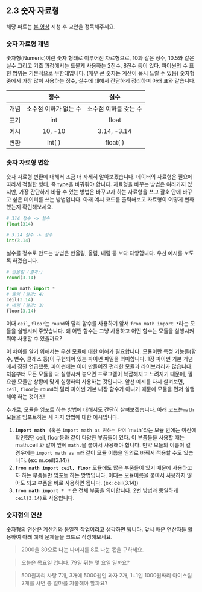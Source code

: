 ﻿## 2.3 숫자 자료형
해당 파트는 [본 영상](https://www.youtube.com/watch?v=7wCcskd_wO8&list=PLGPF8gvWLYypeEoFNTfSHdFL5WRLAfmmm&index=7) 시청 후 교안을 정독해주세요. 

### 숫자 자료형 개념 
숫자형(Numeric)이란 숫자 형태로 이루어진 자료형으로, 10과 같은 정수, 10.5와 같은 실수 그리고 기초 과정에서는 드물게 사용하는 2진수, 8진수 등이 있다. 파이썬의 수 표현 범위는 기본적으로 무한대입니다. (매우 큰 숫자는 계산이 몹시 느릴 수 있음) 숫자형 중에서 가장 많이 사용하는 정수, 실수에 대해서 간단하게 정리하며 아래 표와 같습니다. 

||정수|실수|
|:--:|:-----:|:-----:|
|개념|소수점 이하가 없는 수|소수점 이하를 갖는 수|
|표기|int|float|
|예시|10, -10|3.14, -3.14|
|변환|int( )|float( )|

### 숫자 자료형 변환
숫자 자료형 변환에 대해서 조금 더 자세히 알아보겠습니다. 데이터의 자료형은 필요에 따라서 적절한 형태, 즉 type을 바꿔줘야 합니다. 자료형을 바꾸는 방법은 여러가지 있지만, 가장 간단하게 바꿀 수 있는 방법은 바꾸고자 하는 자료형을 쓰고 괄호 안에 바꾸고 싶은 데이터를 쓰는 방법입니다. 아래 예시 코드를 출력해보고 자료형이 어떻게 변화했는지 확인해보세요. 
```python
# 314 정수 -> 실수
float(314)

# 3.14 실수 -> 정수
int(3.14)
```
실수를 정수로 만드는 방법은 반올림, 올림, 내림 등 보다 다양합니다. 우선 예시를 보도록 하겠습니다. 
```python
# 반올림 (결과:)
round(3.14)

from math import *
# 올림 (결과: 4)
ceil(3.14)
# 내림 (결과: 3)
floor(3.14)
```

이때 `ceil`, `floor`는 `round`와 달리 함수를 사용하기 앞서  `from math import *`라는 모듈을 실행시켜 주었습니다. 왜 어떤 함수는 그냥 사용하고 어떤 함수는 모듈을 실행시켜줘야 사용할 수 있을까요?

이 차이를 알기 위해서는 우선 <u>모듈</u>에 대한 이해가 필요합니다. 모듈이란 특정 기능들(함수, 변수, 클래스 등)이 구현되어 있는 파이썬 파일을 의미합니다. 1장 파이썬 기본 개념에서 잠깐 언급했듯, 파이썬에는 이미 만들어진 편리한 모듈과 라이브러리가 많습니다. 처음부터 모든 모듈을 다 실행시켜 놓으면 프로그램이 복잡해지고 느려지기 때문에, 필요한 모듈만 상황에 맞게 실행하여 사용하는 것입니다. 
앞선 예시를 다시 살펴보면, `ceil`, `floor`는 `round`와 달리 파이썬 기본 내장 함수가 아니기 때문에 모듈을 먼저 실행해야 하는 것이죠!

추가로, 모듈을 임포트 하는 방법에 대해서도 간단히 살펴보겠습니다.  아래 코드는`math`모듈을 임포트하는 세 가지 방법에 대한 예시입니다. 

1. **`import math `** (혹은 `import math as 원하는 단어`
'math'라는 모듈 안에는 이전에 확인했던 ceil, floor등과 같이 다양한 부품들이 있다. 이 부품들을 사용할 때는 math.ceil 와 같이  앞에 `math.`을 붙여서 사용해야 합니다. 만약 모듈의 이름이 길 경우에는 `import math as m`과 같이 모듈 이름을 임의로 바꿔서 적용할 수도 있습니다. (ex: m.ceil(3.14))
2. **`from math import ceil, floor`**
모듈에도 많은 부품들이 있기 때문에 사용하고자 하는 부품들만 임포트 하는 방법입니다. 이때는 모듈이름을 붙여서 사용하지 않아도 되고 부품을 바로 사용하면 됩니다.  (ex: ceil(3.14))
3. **`from math import * `**
`*` 은 전체 부품을 의미합니다.  2번 방법과 동일하게 `ceil(3.14)`로 사용합니다. 

### 숫자형의 연산
숫자형의 연산은 계산기와 동일한 작업이라고 생각하면 됩니다. 앞서 배운 연산자들 활용하여 아래 예제 문제들을 코드로 작성해보세요.

> 2000을 30으로 나눈 나머지를 8로 나눈 몫을 구하세요.

> 오늘은 목요일 입니다. 79일 뒤는 몇 요일 일까요?

> 500원짜리 사탕 7개, 3개에 5000원인 과자 2개, 1+1인 1000원짜리 아이스림 2개를 사면 총 얼마를 지불해야 할까요? 





